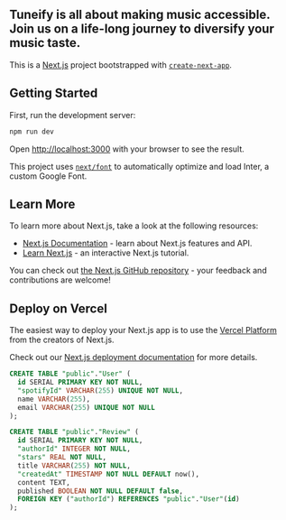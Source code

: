 ## Tuneify is all about making music accessible. Join us on a life-long journey to diversify your music taste.

This is a [Next.js](https://nextjs.org/) project bootstrapped with [`create-next-app`](https://github.com/vercel/next.js/tree/canary/packages/create-next-app).

## Getting Started

First, run the development server:

```bash
npm run dev
```

Open [http://localhost:3000](http://localhost:3000) with your browser to see the result.

This project uses [`next/font`](https://nextjs.org/docs/basic-features/font-optimization) to automatically optimize and load Inter, a custom Google Font.

## Learn More

To learn more about Next.js, take a look at the following resources:

- [Next.js Documentation](https://nextjs.org/docs) - learn about Next.js features and API.
- [Learn Next.js](https://nextjs.org/learn) - an interactive Next.js tutorial.

You can check out [the Next.js GitHub repository](https://github.com/vercel/next.js/) - your feedback and contributions are welcome!

## Deploy on Vercel

The easiest way to deploy your Next.js app is to use the [Vercel Platform](https://vercel.com/new?utm_medium=default-template&filter=next.js&utm_source=create-next-app&utm_campaign=create-next-app-readme) from the creators of Next.js.

Check out our [Next.js deployment documentation](https://nextjs.org/docs/deployment) for more details.

```sql
CREATE TABLE "public"."User" (
  id SERIAL PRIMARY KEY NOT NULL,
  "spotifyId" VARCHAR(255) UNIQUE NOT NULL,
  name VARCHAR(255),
  email VARCHAR(255) UNIQUE NOT NULL
);

CREATE TABLE "public"."Review" (
  id SERIAL PRIMARY KEY NOT NULL,
  "authorId" INTEGER NOT NULL,
  "stars" REAL NOT NULL,
  title VARCHAR(255) NOT NULL,
  "createdAt" TIMESTAMP NOT NULL DEFAULT now(),
  content TEXT,
  published BOOLEAN NOT NULL DEFAULT false,
  FOREIGN KEY ("authorId") REFERENCES "public"."User"(id)
);
```